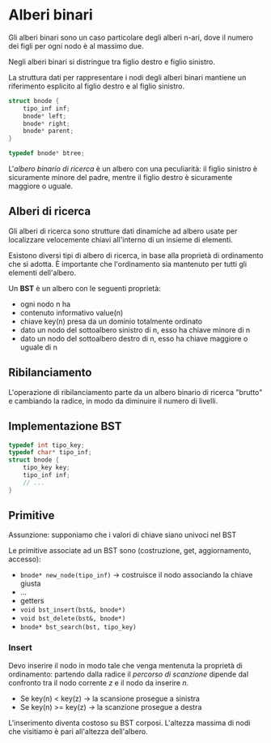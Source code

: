 # Alberi binari
Gli alberi binari sono un caso particolare degli alberi n-ari, dove il numero dei figli per ogni nodo è al massimo due.

Negli alberi binari si distringue tra figlio destro e figlio sinistro.

La struttura dati per rappresentare i nodi degli alberi binari mantiene un riferimento esplicito al figlio destro e al figlio sinistro.

```C
struct bnode {
    tipo_inf inf;
    bnode* left;
    bnode* right;
    bnode* parent;
}

typedef bnode* btree;
```

L'*albero binario di ricerca* è un albero con una peculiarità: il figlio sinistro è sicuramente minore del padre, mentre il figlio destro è sicuramente maggiore o uguale.

## Alberi di ricerca
Gli alberi di ricerca sono strutture dati dinamiche ad albero usate per localizzare velocemente chiavi all'interno di un insieme di elementi.

Esistono diversi tipi di albero di ricerca, in base alla proprietà di ordinamento che si adotta. È importante che l'ordinamento sia mantenuto per tutti gli elementi dell'albero.

Un **BST** è un albero con le seguenti proprietà:
 - ogni nodo n ha
  - contenuto informativo value(n)
  - chiave key(n) presa da un dominio totalmente ordinato
 - dato un nodo del sottoalbero sinistro di n, esso ha chiave minore di n
 - dato un nodo del sottoalbero destro di n, esso ha chiave maggiore o uguale di n

## Ribilanciamento
L'operazione di ribilanciamento parte da un albero binario di ricerca "brutto" e cambiando la radice, in modo da diminuire il numero di livelli.

## Implementazione BST
```C
typedef int tipo_key;
typedef char* tipo_inf;
struct bnode {
    tipo_key key;
    tipo_inf inf;
    // ...
}
```

## Primitive
Assunzione: supponiamo che i valori di chiave siano univoci nel BST

Le primitive associate ad un BST sono (costruzione, get, aggiornamento, accesso):
 - `bnode* new_node(tipo_inf)` -> costruisce il nodo associando la chiave giusta
 - ...
 - getters
 - `void bst_insert(bst&, bnode*)`
 - `void bst_delete(bst&, bnode*)`
 - `bnode* bst_search(bst, tipo_key)`

### Insert
Devo inserire il nodo in modo tale che venga mentenuta la proprietà di ordinamento: partendo dalla radice il *percorso di scanzione* dipende dal confronto tra il nodo corrente *z* e il nodo da inserire *n*.

 - Se key(n) < key(z) -> la scansione prosegue a sinistra
 - Se key(n) >= key(z) -> la scanzione prosegue a destra

L'inserimento diventa costoso su BST corposi. L'altezza massima di nodi che visitiamo è pari all'altezza dell'albero.

